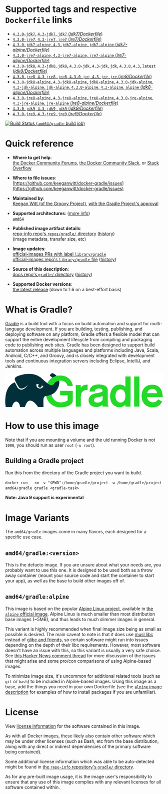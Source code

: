 <!--

********************************************************************************

WARNING:

    DO NOT EDIT "gradle/README.md"

    IT IS AUTO-GENERATED

    (from the other files in "gradle/" combined with a set of templates)

********************************************************************************

-->

# Supported tags and respective `Dockerfile` links

-	[`4.3.0-jdk7`, `4.3-jdk7`, `jdk7` (*jdk7/Dockerfile*)](https://github.com/keeganwitt/docker-gradle/blob/bb744a56314f1621f3f4bd596d058f93fd3c1a9b/jdk7/Dockerfile)
-	[`4.3.0-jre7`, `4.3-jre7`, `jre7` (*jre7/Dockerfile*)](https://github.com/keeganwitt/docker-gradle/blob/bb744a56314f1621f3f4bd596d058f93fd3c1a9b/jre7/Dockerfile)
-	[`4.3.0-jdk7-alpine`, `4.3-jdk7-alpine`, `jdk7-alpine` (*jdk7-alpine/Dockerfile*)](https://github.com/keeganwitt/docker-gradle/blob/bb744a56314f1621f3f4bd596d058f93fd3c1a9b/jdk7-alpine/Dockerfile)
-	[`4.3.0-jre7-alpine`, `4.3-jre7-alpine`, `jre7-alpine` (*jre7-alpine/Dockerfile*)](https://github.com/keeganwitt/docker-gradle/blob/bb744a56314f1621f3f4bd596d058f93fd3c1a9b/jre7-alpine/Dockerfile)
-	[`4.3.0-jdk8`, `4.3-jdk8`, `jdk8`, `4.3.0-jdk`, `4.3-jdk`, `jdk`, `4.3.0`, `4.3`, `latest` (*jdk8/Dockerfile*)](https://github.com/keeganwitt/docker-gradle/blob/bb744a56314f1621f3f4bd596d058f93fd3c1a9b/jdk8/Dockerfile)
-	[`4.3.0-jre8`, `4.3-jre8`, `jre8`, `4.3.0-jre`, `4.3-jre`, `jre` (*jre8/Dockerfile*)](https://github.com/keeganwitt/docker-gradle/blob/bb744a56314f1621f3f4bd596d058f93fd3c1a9b/jre8/Dockerfile)
-	[`4.3.0-jdk8-alpine`, `4.3-jdk8-alpine`, `jdk8-alpine`, `4.3.0-jdk-alpine`, `4.3-jdk-alpine`, `jdk-alpine`, `4.3.0-alpine`, `4.3-alpine`, `alpine` (*jdk8-alpine/Dockerfile*)](https://github.com/keeganwitt/docker-gradle/blob/bb744a56314f1621f3f4bd596d058f93fd3c1a9b/jdk8-alpine/Dockerfile)
-	[`4.3.0-jre8-alpine`, `4.3-jre8-alpine`, `jre8-alpine`, `4.3.0-jre-alpine`, `4.3-jre-alpine`, `jre-alpine` (*jre8-alpine/Dockerfile*)](https://github.com/keeganwitt/docker-gradle/blob/bb744a56314f1621f3f4bd596d058f93fd3c1a9b/jre8-alpine/Dockerfile)
-	[`4.3.0-jdk9`, `4.3-jdk9`, `jdk9` (*jdk9/Dockerfile*)](https://github.com/keeganwitt/docker-gradle/blob/bb744a56314f1621f3f4bd596d058f93fd3c1a9b/jdk9/Dockerfile)
-	[`4.3.0-jre9`, `4.3-jre9`, `jre9` (*jre9/Dockerfile*)](https://github.com/keeganwitt/docker-gradle/blob/bb744a56314f1621f3f4bd596d058f93fd3c1a9b/jre9/Dockerfile)

[![Build Status](https://doi-janky.infosiftr.net/job/multiarch/job/amd64/job/gradle/badge/icon) (`amd64/gradle` build job)](https://doi-janky.infosiftr.net/job/multiarch/job/amd64/job/gradle/)

# Quick reference

-	**Where to get help**:  
	[the Docker Community Forums](https://forums.docker.com/), [the Docker Community Slack](https://blog.docker.com/2016/11/introducing-docker-community-directory-docker-community-slack/), or [Stack Overflow](https://stackoverflow.com/search?tab=newest&q=docker)

-	**Where to file issues**:  
	[https://github.com/keeganwitt/docker-gradle/issues](https://github.com/keeganwitt/docker-gradle/issues)

-	**Maintained by**:  
	[Keegan Witt (of the Groovy Project)](https://github.com/keeganwitt/docker-gradle), [with the Gradle Project's approval](https://discuss.gradle.org/t/official-docker-images/21159/8)

-	**Supported architectures**: ([more info](https://github.com/docker-library/official-images#architectures-other-than-amd64))  
	[`amd64`](https://hub.docker.com/r/amd64/gradle/)

-	**Published image artifact details**:  
	[repo-info repo's `repos/gradle/` directory](https://github.com/docker-library/repo-info/blob/master/repos/gradle) ([history](https://github.com/docker-library/repo-info/commits/master/repos/gradle))  
	(image metadata, transfer size, etc)

-	**Image updates**:  
	[official-images PRs with label `library/gradle`](https://github.com/docker-library/official-images/pulls?q=label%3Alibrary%2Fgradle)  
	[official-images repo's `library/gradle` file](https://github.com/docker-library/official-images/blob/master/library/gradle) ([history](https://github.com/docker-library/official-images/commits/master/library/gradle))

-	**Source of this description**:  
	[docs repo's `gradle/` directory](https://github.com/docker-library/docs/tree/master/gradle) ([history](https://github.com/docker-library/docs/commits/master/gradle))

-	**Supported Docker versions**:  
	[the latest release](https://github.com/docker/docker-ce/releases/latest) (down to 1.6 on a best-effort basis)

# What is Gradle?

[Gradle](https://gradle.org/) is a build tool with a focus on build automation and support for multi-language development. If you are building, testing, publishing, and deploying software on any platform, Gradle offers a flexible model that can support the entire development lifecycle from compiling and packaging code to publishing web sites. Gradle has been designed to support build automation across multiple languages and platforms including Java, Scala, Android, C/C++, and Groovy, and is closely integrated with development tools and continuous integration servers including Eclipse, IntelliJ, and Jenkins.

![logo](https://raw.githubusercontent.com/docker-library/docs/c3d3ca6beed000f9ba6eabc98f3399158f520256/gradle/logo.png)

# How to use this image

Note that if you are mounting a volume and the uid running Docker is not `1000`, you should run as user `root` (`-u root`).

## Building a Gradle project

Run this from the directory of the Gradle project you want to build.

`docker run --rm -v "$PWD":/home/gradle/project -w /home/gradle/project amd64/gradle gradle <gradle-task>`

**Note: Java 9 support is experimental**

# Image Variants

The `amd64/gradle` images come in many flavors, each designed for a specific use case.

## `amd64/gradle:<version>`

This is the defacto image. If you are unsure about what your needs are, you probably want to use this one. It is designed to be used both as a throw away container (mount your source code and start the container to start your app), as well as the base to build other images off of.

## `amd64/gradle:alpine`

This image is based on the popular [Alpine Linux project](http://alpinelinux.org), available in [the `alpine` official image](https://hub.docker.com/_/alpine). Alpine Linux is much smaller than most distribution base images (~5MB), and thus leads to much slimmer images in general.

This variant is highly recommended when final image size being as small as possible is desired. The main caveat to note is that it does use [musl libc](http://www.musl-libc.org) instead of [glibc and friends](http://www.etalabs.net/compare_libcs.html), so certain software might run into issues depending on the depth of their libc requirements. However, most software doesn't have an issue with this, so this variant is usually a very safe choice. See [this Hacker News comment thread](https://news.ycombinator.com/item?id=10782897) for more discussion of the issues that might arise and some pro/con comparisons of using Alpine-based images.

To minimize image size, it's uncommon for additional related tools (such as `git` or `bash`) to be included in Alpine-based images. Using this image as a base, add the things you need in your own Dockerfile (see the [`alpine` image description](https://hub.docker.com/_/alpine/) for examples of how to install packages if you are unfamiliar).

# License

View [license information](https://gradle.org/license/) for the software contained in this image.

As with all Docker images, these likely also contain other software which may be under other licenses (such as Bash, etc from the base distribution, along with any direct or indirect dependencies of the primary software being contained).

Some additional license information which was able to be auto-detected might be found in [the `repo-info` repository's `gradle/` directory](https://github.com/docker-library/repo-info/tree/master/repos/gradle).

As for any pre-built image usage, it is the image user's responsibility to ensure that any use of this image complies with any relevant licenses for all software contained within.
